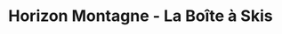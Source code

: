 ---
title: "Horizon Montagne - La Boîte à Skis"
url: /saint-martin-dheres/horizon-montagne-la-boite-a-skis/
shop: sports
---